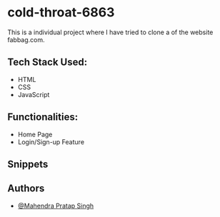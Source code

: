 # cold-throat-6863

This is a individual project where I have tried to clone a  of the website fabbag.com.
<h2>Tech Stack Used: </h2>
<ul>
  <li> HTML</li>
  <li> CSS</li>
  <li> JavaScript</li>
</ul>

<h2> Functionalities: </h2>
<ul>
  <li> Home Page</li>
  <li> Login/Sign-up Feature</li>
</ul>
<h2> Snippets</h2> 

</p>

<h2>Authors </h2>
<ul>
  <li><a href="https://github.com/Mhendrapratap">@Mahendra Pratap Singh </a></li>
</ul>

